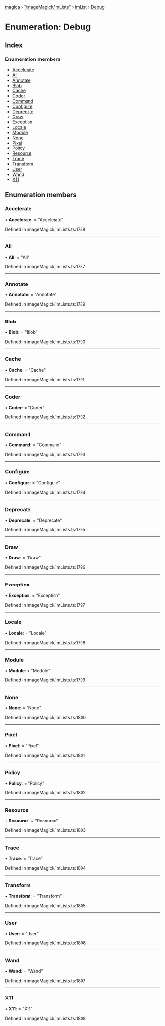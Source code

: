 [magica](../README.md) › ["imageMagick/imLists"](../modules/_imagemagick_imlists_.md) › [imList](../modules/_imagemagick_imlists_.imlist.md) › [Debug](_imagemagick_imlists_.imlist.debug.md)

# Enumeration: Debug

## Index

### Enumeration members

* [Accelerate](_imagemagick_imlists_.imlist.debug.md#accelerate)
* [All](_imagemagick_imlists_.imlist.debug.md#all)
* [Annotate](_imagemagick_imlists_.imlist.debug.md#annotate)
* [Blob](_imagemagick_imlists_.imlist.debug.md#blob)
* [Cache](_imagemagick_imlists_.imlist.debug.md#cache)
* [Coder](_imagemagick_imlists_.imlist.debug.md#coder)
* [Command](_imagemagick_imlists_.imlist.debug.md#command)
* [Configure](_imagemagick_imlists_.imlist.debug.md#configure)
* [Deprecate](_imagemagick_imlists_.imlist.debug.md#deprecate)
* [Draw](_imagemagick_imlists_.imlist.debug.md#draw)
* [Exception](_imagemagick_imlists_.imlist.debug.md#exception)
* [Locale](_imagemagick_imlists_.imlist.debug.md#locale)
* [Module](_imagemagick_imlists_.imlist.debug.md#module)
* [None](_imagemagick_imlists_.imlist.debug.md#none)
* [Pixel](_imagemagick_imlists_.imlist.debug.md#pixel)
* [Policy](_imagemagick_imlists_.imlist.debug.md#policy)
* [Resource](_imagemagick_imlists_.imlist.debug.md#resource)
* [Trace](_imagemagick_imlists_.imlist.debug.md#trace)
* [Transform](_imagemagick_imlists_.imlist.debug.md#transform)
* [User](_imagemagick_imlists_.imlist.debug.md#user)
* [Wand](_imagemagick_imlists_.imlist.debug.md#wand)
* [X11](_imagemagick_imlists_.imlist.debug.md#x11)

## Enumeration members

###  Accelerate

• **Accelerate**: = "Accelerate"

Defined in imageMagick/imLists.ts:1788

___

###  All

• **All**: = "All"

Defined in imageMagick/imLists.ts:1787

___

###  Annotate

• **Annotate**: = "Annotate"

Defined in imageMagick/imLists.ts:1789

___

###  Blob

• **Blob**: = "Blob"

Defined in imageMagick/imLists.ts:1790

___

###  Cache

• **Cache**: = "Cache"

Defined in imageMagick/imLists.ts:1791

___

###  Coder

• **Coder**: = "Coder"

Defined in imageMagick/imLists.ts:1792

___

###  Command

• **Command**: = "Command"

Defined in imageMagick/imLists.ts:1793

___

###  Configure

• **Configure**: = "Configure"

Defined in imageMagick/imLists.ts:1794

___

###  Deprecate

• **Deprecate**: = "Deprecate"

Defined in imageMagick/imLists.ts:1795

___

###  Draw

• **Draw**: = "Draw"

Defined in imageMagick/imLists.ts:1796

___

###  Exception

• **Exception**: = "Exception"

Defined in imageMagick/imLists.ts:1797

___

###  Locale

• **Locale**: = "Locale"

Defined in imageMagick/imLists.ts:1798

___

###  Module

• **Module**: = "Module"

Defined in imageMagick/imLists.ts:1799

___

###  None

• **None**: = "None"

Defined in imageMagick/imLists.ts:1800

___

###  Pixel

• **Pixel**: = "Pixel"

Defined in imageMagick/imLists.ts:1801

___

###  Policy

• **Policy**: = "Policy"

Defined in imageMagick/imLists.ts:1802

___

###  Resource

• **Resource**: = "Resource"

Defined in imageMagick/imLists.ts:1803

___

###  Trace

• **Trace**: = "Trace"

Defined in imageMagick/imLists.ts:1804

___

###  Transform

• **Transform**: = "Transform"

Defined in imageMagick/imLists.ts:1805

___

###  User

• **User**: = "User"

Defined in imageMagick/imLists.ts:1806

___

###  Wand

• **Wand**: = "Wand"

Defined in imageMagick/imLists.ts:1807

___

###  X11

• **X11**: = "X11"

Defined in imageMagick/imLists.ts:1808
